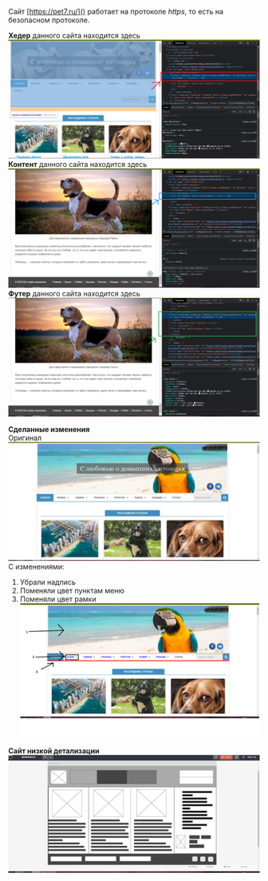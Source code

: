 Сайт [https://pet7.ru/]() работает на протоколе *https*, то есть на безопасном протоколе.<br>

**Хедер** данного сайта находится здесь ![шапка сайта](header.png)
**Контент** данного сайта находится здесь ![контент сайта](content.png)
**Футер** данного сайта находится здесь ![подвал сайта](footer.png)

**Сделанные изменения**<br>
Оригинал ![было](origin.png)
С изменениями:
1. Убрали надпись
2. Поменяли цвет пунктам меню
3. Поменяли цвет рамки
![стало](change.png)

**Сайт низкой детализации**
![макет](site.png)